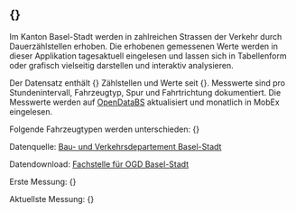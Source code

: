 ## {}
Im Kanton Basel-Stadt werden in zahlreichen Strassen der Verkehr durch Dauerzählstellen erhoben. Die erhobenen gemessenen Werte werden in dieser Applikation tagesaktuell eingelesen und lassen sich in Tabellenform oder grafisch vielseitig darstellen und interaktiv analysieren.

Der Datensatz enthält {} Zählstellen und Werte seit {}. Messwerte sind pro Stundenintervall, Fahrzeugtyp, Spur und Fahrtrichtung dokumentiert. Die Messwerte werden auf [OpenDataBS](https://data.bs.ch/pages/home/) aktualisiert und monatlich in MobEx eingelesen. 

Folgende Fahrzeugtypen werden unterschieden: {}

Datenquelle: [Bau- und Verkehrsdepartement Basel-Stadt](https://www.bvd.bs.ch/)

Datendownload: [Fachstelle für OGD Basel-Stadt](https://data.bs.ch/explore/dataset/100006/information/?sort=datetimefrom)

Erste Messung: {}

Aktuellste Messung: {}
